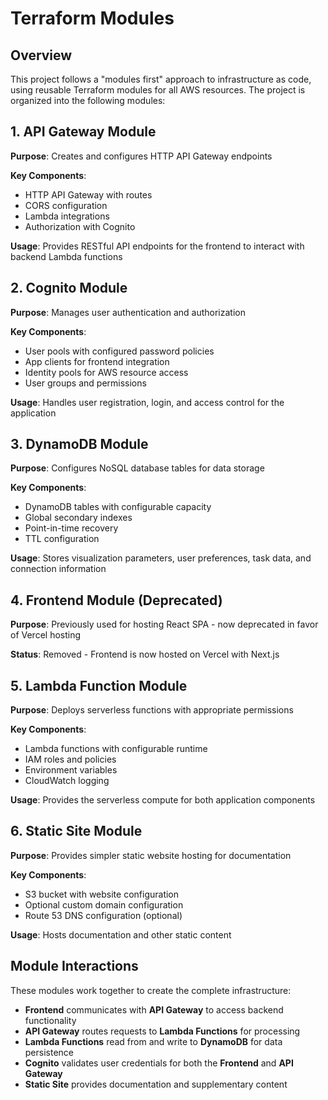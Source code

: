 # Terraform Modules

## Overview

This project follows a "modules first" approach to infrastructure as code, using reusable Terraform modules for all AWS resources. The project is organized into the following modules:

## 1. API Gateway Module

**Purpose**: Creates and configures HTTP API Gateway endpoints

**Key Components**:
- HTTP API Gateway with routes
- CORS configuration
- Lambda integrations
- Authorization with Cognito

**Usage**: Provides RESTful API endpoints for the frontend to interact with backend Lambda functions

## 2. Cognito Module

**Purpose**: Manages user authentication and authorization

**Key Components**:
- User pools with configured password policies
- App clients for frontend integration
- Identity pools for AWS resource access
- User groups and permissions

**Usage**: Handles user registration, login, and access control for the application

## 3. DynamoDB Module

**Purpose**: Configures NoSQL database tables for data storage

**Key Components**:
- DynamoDB tables with configurable capacity
- Global secondary indexes
- Point-in-time recovery
- TTL configuration

**Usage**: Stores visualization parameters, user preferences, task data, and connection information

## 4. Frontend Module (Deprecated)

**Purpose**: Previously used for hosting React SPA - now deprecated in favor of Vercel hosting

**Status**: Removed - Frontend is now hosted on Vercel with Next.js

## 5. Lambda Function Module

**Purpose**: Deploys serverless functions with appropriate permissions

**Key Components**:
- Lambda functions with configurable runtime
- IAM roles and policies
- Environment variables
- CloudWatch logging

**Usage**: Provides the serverless compute for both application components

## 6. Static Site Module

**Purpose**: Provides simpler static website hosting for documentation

**Key Components**:
- S3 bucket with website configuration
- Optional custom domain configuration
- Route 53 DNS configuration (optional)

**Usage**: Hosts documentation and other static content


## Module Interactions

These modules work together to create the complete infrastructure:

- **Frontend** communicates with **API Gateway** to access backend functionality
- **API Gateway** routes requests to **Lambda Functions** for processing
- **Lambda Functions** read from and write to **DynamoDB** for data persistence
- **Cognito** validates user credentials for both the **Frontend** and **API Gateway**
- **Static Site** provides documentation and supplementary content
